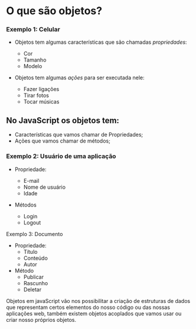 
#  O que são objetos?
  
 ### Exemplo 1: Celular
  
  - Objetos tem algumas características que são chamadas *propriedades*:
    - Cor
    - Tamanho
    - Modelo
  
  - Objetos tem algumas *ações* para ser executada nele:
    - Fazer ligações
    - Tirar fotos
    - Tocar músicas
  
  
 ## No JavaScript os objetos tem:
  - Características que vamos chamar de Propriedades;
  - Ações que vamos chamar de métodos;
  
 ### Exemplo 2: Usuário de uma aplicação
  - Propriedade:
    - E-mail
    - Nome de usuário
    - Idade
  
  - Métodos
    - Login
    - Logout
  
  Exemplo 3: Documento
  - Propriedade:
    - Título
    - Conteúdo
    - Autor
  - Método
    - Publicar
    - Rascunho
    - Deletar
  
 <p> Objetos em javaScript vão nos possibilitar a criação 
  de estruturas de dados que representam certos elementos 
  do nosso código ou das nossas aplicações web, também 
  existem objetos acoplados que vamos usar ou criar nosso próprios objetos.
  </p>
 